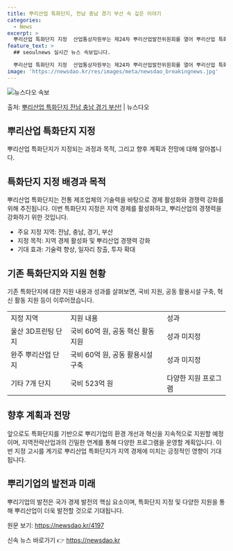 ```yaml
---
title: 뿌리산업 특화단지, 전남 충남 경기 부산 속 깊은 이야기
categories:
  - News
excerpt: >
  뿌리산업 특화단지 지정  산업통상자원부는 제24차 뿌리산업발전위원회를 열어 뿌리산업 특화단지 지정(안)을 심…
feature_text: >
  ## seoulnews 실시간 뉴스 속보입니다.

  뿌리산업 특화단지 지정  산업통상자원부는 제24차 뿌리산업발전위원회를 열어 뿌리산업 특화단지 지정(안)을 심…
image: 'https://newsdao.kr/res/images/meta/newsdao_breakingnews.jpg'
---
```


![뉴스다오 속보](https://newsdao.kr/res/images/meta/newsdao_breakingnews.jpg)

<p>출처: <a href="https://newsdao.kr/4197" rel="dofollow">뿌리산업 특화단지 전남 충남 경기 부산!</a> | 뉴스다오</p>

<h2 data-ke-size="size26">뿌리산업 특화단지 지정</h2>
<p data-ke-size="size16">뿌리산업 특화단지가 지정되는 과정과 목적, 그리고 향후 계획과 전망에 대해 알아봅니다.</p>

<h2>특화단지 지정 배경과 목적</h2>
<p data-ke-size="size16">뿌리산업 특화단지는 전통 제조업체의 기술력을 바탕으로 경제 활성화와 경쟁력 강화를 위해 추진됩니다. 이번 특화단지 지정은 지역 경제를 활성화하고, 뿌리산업의 경쟁력을 강화하기 위한 것입니다.</p>
<ul>
    <li>주요 지정 지역: 전남, 충남, 경기, 부산</li>
    <li>지정 목적: 지역 경제 활성화 및 뿌리산업 경쟁력 강화</li>
    <li>기대 효과: 기술력 향상, 일자리 창출, 투자 확대</li>
</ul>

<h2>기존 특화단지와 지원 현황</h2>
<p data-ke-size="size16">기존 특화단지에 대한 지원 내용과 성과를 살펴보면, 국비 지원, 공동 활용시설 구축, 혁신 활동 지원 등이 이루어졌습니다.</p>
<table>
    <tr>
        <td>지정 지역</td>
        <td>지원 내용</td>
        <td>성과</td>
    </tr>
    <tr>
        <td>울산 3D프린팅 단지</td>
        <td>국비 60억 원, 공동 혁신 활동 지원</td>
        <td>성과 미지정</td>
    </tr>
    <tr>
        <td>완주 뿌리산업 단지</td>
        <td>국비 60억 원, 공동 활용시설 구축</td>
        <td>성과 미지정</td>
    </tr>
    <tr>
        <td>기타 7개 단지</td>
        <td>국비 523억 원</td>
        <td>다양한 지원 프로그램</td>
    </tr>
</table>

<h2>향후 계획과 전망</h2>
<p data-ke-size="size16">앞으로도 특화단지를 기반으로 뿌리기업의 환경 개선과 혁신을 지속적으로 지원할 예정이며, 지역전략산업과의 긴밀한 연계를 통해 다양한 프로그램을 운영할 계획입니다. 이번 지정 고시를 계기로 뿌리산업 특화단지가 지역 경제에 미치는 긍정적인 영향이 기대됩니다.</p>

<h2>뿌리기업의 발전과 미래</h2>
<p data-ke-size="size16">뿌리기업의 발전은 국가 경제 발전의 핵심 요소이며, 특화단지 지정 및 다양한 지원을 통해 뿌리산업이 더욱 발전할 것으로 기대됩니다.</p>
<p data-ke-size="size16">원문 보기: <a href="https://newsdao.kr/4197">https://newsdao.kr/4197</a></p>
 

신속 뉴스 바로가기 👉 <a href="https://newsdao.kr" rel="dofollow">https://newsdao.kr</a>


